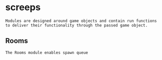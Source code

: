 # screeps

    Modules are designed around game objects and contain run functions 
    to deliver their functionality through the passed game object.

## Rooms

    The Rooms module enables spawn queue
